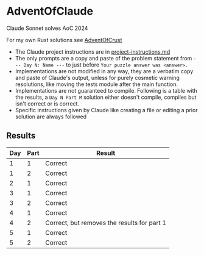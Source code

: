 # AdventOfClaude

Claude Sonnet solves AoC 2024

For my own Rust solutions see [AdventOfCrust](https://github.com/LtdJorge/AdventOfCrust/)

- The Claude project instructions are in [project-instructions.md](./project-instructions.md)
- The only prompts are a copy and paste of the problem statement from `--- Day N: Name ---`
  to just before `Your puzzle answer was <answer>.`
- Implementations are not modified in any way, they are a verbatim copy and paste of Claude's output, unless for purely
  cosmetic warning resolutions, like moving the tests module after the main function.
- Implementations are not guaranteed to compile. Following is a table with the results, a `Day N Part M` solution either
  doesn't compile, compiles but isn't correct or is correct.
- Specific instructions given by Claude like creating a file or editing a prior solution are always followed

## Results

| Day | Part | Result                                      |
|-----|------|---------------------------------------------|
| 1   | 1    | Correct                                     |
| 1   | 2    | Correct                                     |
| 2   | 1    | Correct                                     |
| 3   | 1    | Correct                                     |
| 3   | 2    | Correct                                     |
| 4   | 1    | Correct                                     |
| 4   | 2    | Correct, but removes the results for part 1 |
| 5   | 1    | Correct                                     |
| 5   | 2    | Correct                                     |